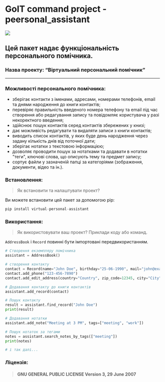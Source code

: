 # GoIT command project - peersonal_assistant
![](https://st3.depositphotos.com/3591429/18346/i/450/depositphotos_183464086-stock-illustration-illustration-of-office-worker-avatar.jpg)
## Цей пакет надає функціональність персонального помічника.
### Назва проекту: “Віртуальний персональний  помічник”
___
### Можливості персонального помічника:
* зберігає контакти з іменами, адресами, номерами телефонів, email та днями народження до книги контактів;
* перевіряє правильність введеного номера телефону та email під час створення або редагування запису та повідомляє користувача у разі некоректного введення;
* здійснює пошук контактів серед контактів збережених у книзі;
* дає можливість редагувати та видаляти записи з книги контактів;
* виводить список контактів, у яких буде день народження через задану кількість днів від поточної дати;
* зберігає нотатки з текстовою інформацією;
* дозволяє проводити пошук за нотатками та додавати в нотатки "теги", ключові слова, що описують тему та предмет запису;
* сортує файли у зазначеній папці за категоріями (зображення, документи, відео та ін.).
  


### Встановлення: 
> Як встановити та налаштувати проект?

Ви можете встановити цей пакет за допомогою pip:

```Python
pip install virtual-personal-assistant
```




### Використання: 

> Як використовувати ваш проект? Приклади коду або команд.

`AddressBook` і `Record`  повинні бути імпортовані передвикористанням.

```Python
# Створення екземпляру помічника
assistant = AddressBook()

# створення контакту
contact = Record(name="John Doe", birthday="25-06-1990", mail="john@example.com")
contact.add_phone("123-456-7890")
contact.add_edit_address(country="Country", zip_code=12345, city="City",street="Street", house="200", apartment="100")

# Додавання контакту до книги контактів
assistant.add_record(contact)

# Пошук контакту
result = assistant.find_record("John Doe")
print(result)

# Додавання нотатки
assistant.add_note("Meeting at 3 PM", tags=["meeting", "work"])

# Пошук нотаток за тегами
notes = assistant.search_notes_by_tags(["meeting"])
print(notes)

# і так далі...
```


### Ліцензія: 
> #### GNU GENERAL PUBLIC LICENSE Version 3, 29 June 2007
